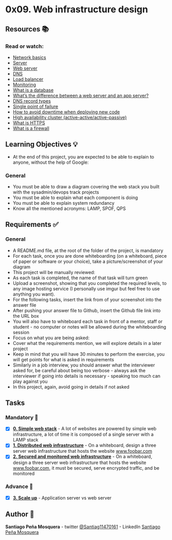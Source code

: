 # 0x09. Web infrastructure design
## Resources :books:
### Read or watch:



* [Network basics]()
* [Server]()
* [Web server]()
* [DNS]()
* [Load balancer]()
* [Monitoring]()
* [What is a database]()
* [What’s the difference between a web server and an app server?]()
* [DNS record types]()
* [Single point of failure]()
* [How to avoid downtime when deploying new code]()
* [High availability cluster (active-active/active-passive)]()
* [What is HTTPS]()
* [What is a firewall]()
## Learning Objectives :bulb:
* At the end of this project, you are expected to be able to explain to anyone, without the help of Google:

### General
* You must be able to draw a diagram covering the web stack you built with the sysadmin/devops track projects
* You must be able to explain what each component is doing
* You must be able to explain system redundancy
* Know all the mentioned acronyms: LAMP, SPOF, QPS
## Requirements :white_check_mark:
### General
* A README.md file, at the root of the folder of the project, is mandatory
* For each task, once you are done whiteboarding (on a whiteboard, piece of paper or software or your choice), take a picture/screenshot of your diagram
* This project will be manually reviewed:
* As each task is completed, the name of that task will turn green
* Upload a screenshot, showing that you completed the required levels, to any image hosting service (I personally use imgur but feel free to use anything you want).
* For the following tasks, insert the link from of your screenshot into the answer file
* After pushing your answer file to Github, insert the Github file link into the URL box
* You will also have to whiteboard each task in front of a mentor, staff or student - no computer or notes will be allowed during the whiteboarding session
* Focus on what you are being asked:
* Cover what the requirements mention, we will explore details in a later project
* Keep in mind that you will have 30 minutes to perform the exercise, you will get points for what is asked in requirements
* Similarly in a job interview, you should answer what the interviewer asked for, be careful about being too verbose - always ask the interviewer if going into details is necessary - speaking too much can play against you
* In this project, again, avoid going in details if not asked
## Tasks
### Mandatory :page_with_curl:
- [x] **[0. Simple web stack](./0-simple_web_stack)** - A lot of websites are powered by simple web infrastructure, a lot of time it is composed of a single server with a LAMP stack
- [x] **[1. Distributed web infrastructure](./1-distributed_web_infrastructure)** - On a whiteboard, design a three server web infrastructure that hosts the website www.foobar.com
- [x] **[2. Secured and monitored web infrastructure](./2-secured_and_monitored_web_infrastructure)** - On a whiteboard, design a three server web infrastructure that hosts the website www.foobar.com, it must be secured, serve encrypted traffic, and be monitored
### Advance :muscle:
- [x] **[3. Scale up](./3-scale_up)** - Application server vs web server
## Author :pencil:
**Santiago Peña Mosquera** - twitter [@Santiag11470161](https://twitter.com/Santiag11470161) - LinkedIn [Santiago Peña Mosquera](https://www.linkedin.com/in/santiago-pe%C3%B1a-mosquera-abaa20196/)
